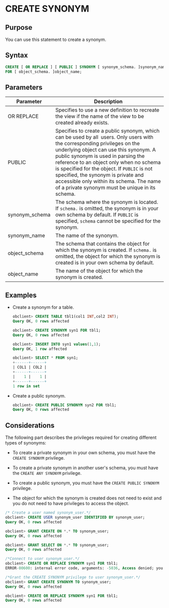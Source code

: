 # CREATE SYNONYM

## Purpose

You can use this statement to create a synonym.

## Syntax

```sql
CREATE [ OR REPLACE ] [ PUBLIC ] SYNONYM [ synonym_schema. ]synonym_name
FOR [ object_schema. ]object_name;
```

## Parameters

| Parameter | Description |
|----------------|-------------------------------------------------------------------------------------------------------------------------------------------------------------------------------------------------|
| OR REPLACE | Specifies to use a new definition to recreate the view if the name of the view to be created already exists.  |
| PUBLIC | Specifies to create a public synonym, which can be used by all` `users. Only users with the corresponding privileges on the underlying object can use this synonym.  A public synonym is used in parsing the reference to an object only when no schema is specified for the object.  If `PUBLIC` is not specified, the synonym is private and accessible only within its schema. The name of a private synonym must be unique in its schema.  |
| synonym_schema | The schema where the synonym is located. If `schema.` is omitted, the synonym is in your own schema by default. If `PUBLIC` is specified, `schema` cannot be specified for the synonym.  |
| synonym_name | The name of the synonym.  |
| object_schema | The schema that contains the object for which the synonym is created. If `schema.` is omitted, the object for which the synonym is created is in your own schema by default.  |
| object_name | The name of the object for which the synonym is created.  |

## Examples

* Create a synonym for a table.

   ```sql
   obclient> CREATE TABLE tbl1(col1 INT,col2 INT);
   Query OK, 0 rows affected

   obclient> CREATE SYNONYM syn1 FOR tbl1;
   Query OK, 0 rows affected

   obclient> INSERT INTO syn1 values(1,1);
   Query OK, 1 row affected

   obclient> SELECT * FROM syn1;
   +------+------+
   | COL1 | COL2 |
   +------+------+
   |    1 |    1 |
   +------+------+
   1 row in set
   ```

* Create a public synonym.

   ```sql
   obclient> CREATE PUBLIC SYNONYM syn2 FOR tbl1;
   Query OK, 0 rows affected
   ```

## Considerations

The following part describes the privileges required for creating different types of synonyms:

* To create a private synonym in your own schema, you must have the `CREATE SYNONYM` privilege.

* To create a private synonym in another user's schema, you must have the `CREATE ANY SYNONYM` privilege.

* To create a public synonym, you must have the `CREATE PUBLIC SYNONYM` privilege.

* The object for which the synonym is created does not need to exist and you do not need to have privileges to access the object.

```sql
/* Create a user named synonym_user.*/
obclient> CREATE USER synonym_user IDENTIFIED BY synonym_user;
Query OK, 0 rows affected

obclient> GRANT CREATE ON *.* TO synonym_user;
Query OK, 0 rows affected

obclient> GRANT SELECT ON *.* TO synonym_user;
Query OK, 0 rows affected

/*Connect to user synonym_user.*/
obclient> CREATE OR REPLACE SYNONYM syn1 FOR tbl1;
ERROR-00600: internal error code, arguments: -5036, Access denied; you need (at least one of) the CREATE SYNONYM privilege(s) for this operation

/*Grant the CREATE SYNONYM privilege to user synonym_user.*/
obclient> GRANT CREATE SYNONYM TO synonym_user;
Query OK, 0 rows affected

obclient> CREATE OR REPLACE SYNONYM syn1 FOR tbl1;
Query OK, 0 rows affected
```
